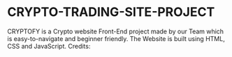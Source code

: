 # CRYPTO-TRADING-SITE-PROJECT
CRYPTOFY is a Crypto website Front-End project made by our Team which is easy-to-navigate and beginner friendly. The Website is built using HTML, CSS and JavaScript.
Credits:
